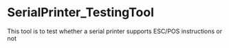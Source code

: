 # SerialPrinter_TestingTool
This tool is to test whether a serial printer supports ESC/POS instructions or not
